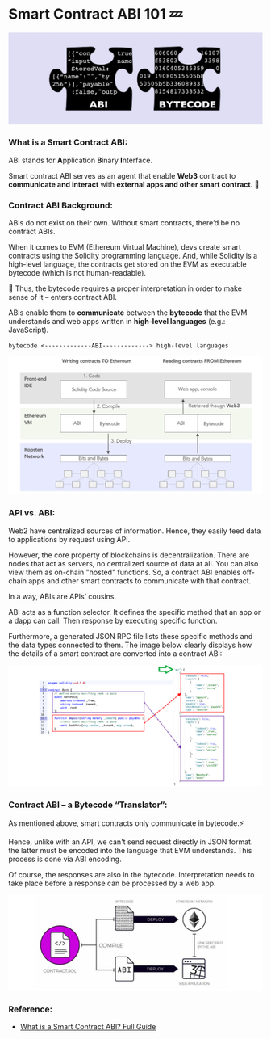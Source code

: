 # Smart Contract ABI 101 :zzz:

<img src="/images/lession3_storage_factory/abi_vs_bytecode.png" />

### What is a Smart Contract ABI:

ABI stands for **A**pplication **B**inary **I**nterface.

Smart contract ABI serves as an agent that enable **Web3** contract to **communicate and interact** with **external apps and other smart contract**. :speech_balloon:

### Contract ABI Background:

ABIs do not exist on their own. Without smart contracts, there’d be no contract ABIs.

When it comes to EVM (Ethereum Virtual Machine), devs create smart contracts using the Solidity programming language.
And, while Solidity is a high-level language, the contracts get stored on the EVM as executable bytecode (which is not human-readable).

:tulip: Thus, the bytecode requires a proper interpretation in order to make sense of it – enters contract ABI. 

ABIs enable them to **communicate** between the **bytecode** that the EVM understands and web apps written in **high-level languages** (e.g.: JavaScript).

```
bytecode <-------------ABI-------------> high-level languages
```

<img src="/images/lession3_storage_factory/abi%20communication.png" />

### API vs. ABI:

Web2 have centralized sources of information. Hence, they easily feed data to applications by request using API.

However, the core property of blockchains is decentralization. There are nodes that act as servers, no centralized source of data at all. You can also view them as on-chain "hosted" functions.
So, a contract ABI enables off-chain apps and other smart contracts to communicate with that contract.

In a way, ABIs are APIs’ cousins.

ABI acts as a function selector. It defines the specific method that an app or a dapp can call. Then response by executing specific function.

Furthermore, a generated JSON RPC file lists these specific methods and the data types connected to them. The image below clearly displays how the details of a smart contract are converted into a contract ABI:

<img src="/images/lession3_storage_factory/abi%20json%20rpc.png" />

### Contract ABI – a Bytecode “Translator”:

As mentioned above, smart contracts only communicate in bytecode.:zap:

Hence, unlike with an API, we can't send request directly in JSON format. the latter must be encoded into the language that EVM understands. This process is done via ABI encoding.

Of course, the responses are also in the bytecode. Interpretation needs to take place before a response can be processed by a web app.

<img src="/images/lession3_storage_factory/contract%20compile.png" />

### Reference: 

- [What is a Smart Contract ABI? Full Guide](https://moralis.io/what-is-a-smart-contract-abi-full-guide/)